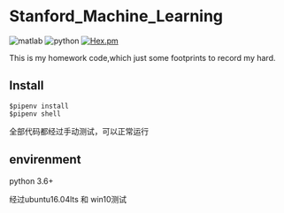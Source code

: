 # Stanford_Machine_Learning
![matlab](https://img.shields.io/badge/language-matlab-orange.svg)
![python](https://img.shields.io/badge/language-python-blue.svg)
[![Hex.pm](https://img.shields.io/hexpm/l/plug.svg)](https://github.com/Rouzip/Stanford_Machine_Learning/blob/master/LICENSE)

This is my homework code,which just some footprints to record my hard.



## Install

```shell
$pipenv install
$pipenv shell
```

全部代码都经过手动测试，可以正常运行

## envirenment

python 3.6+

经过ubuntu16.04lts 和 win10测试

## 

